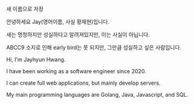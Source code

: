 새 이름으로 저장

안녕하세요 Jay(영어이름, 사실 황재현)입니다.

새는 멍청하지만 성실하다고 알려져있지만, 이는 사실이 아닙니다.

ABCC9 소지로 인해 early bird는 못 되지만, 그만큼 성실하고 싶은 사람입니다.



Hi, I'm Jayhyun Hwang.

I have been working as a software engineer since 2020.

I can create full web applications, but mainly develop servers.

My main programming languages are Golang, Java, Javascript, and SQL.